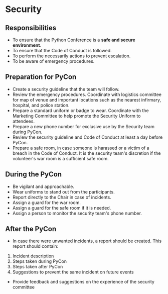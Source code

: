 # Security

## Responsibilities
- To ensure that the Python Conference is a **safe and secure environment**.
- To ensure that the Code of Conduct is followed.
- To perform the necessarily actions to prevent escalation.
- To be aware of emergency procedures. 

## Preparation for PyCon
- Create a security guideline that the team will follow.
- Review the emergency procedures. Coordinate with logistics committee for map of venue and important locations such as the nearest infirmary, hospital, and police station.
- Prepare a standard uniform or badge to wear. Coordinate with the Marketing Committee to help promote the Security Uniform to attendees.
- Prepare a new phone number for exclusive use by the Security team during PyCon.
- Review the security guideline and Code of Conduct at least a day before PyCon.
- Prepare a safe room, in case someone is harassed or a victim of a breach in the Code of Conduct. It is the security team's discretion if the volunteer's war room is a sufficient safe room.

## During the PyCon
- Be vigilant and approachable.
- Wear uniforms to stand out from the participants.
- Report directly to the Chair in case of incidents.
- Assign a guard for the war room.
- Assign a guard for the safe room if it is needed.
- Assign a person to monitor the security team's phone number.

## After the PyCon
- In case there were unwanted incidents, a report should be created. This report should contain:
1. Incident description
1. Steps taken during PyCon
1. Steps taken after PyCon
1. Suggestions to prevent the same incident on future events
- Provide feedback and suggestions on the experience of the security committee
